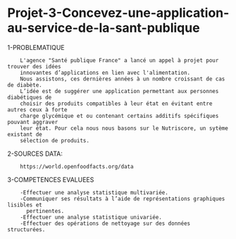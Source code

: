 # Projet-3-Concevez-une-application-au-service-de-la-sant-publique


1-PROBLEMATIQUE

		L'agence "Santé publique France" a lancé un appel à projet pour trouver des idées 
		innovantes d’applications en lien avec l'alimentation. 
		Nous assistons, ces dernières années à un nombre croissant de cas de diabète.
		L’idée est de suggérer une application permettant aux personnes diabétiques de 
		choisir des produits compatibles à leur état en évitant entre autres ceux à forte 
		charge glycémique et ou contenant certains additifs spécifiques pouvant aggraver 
		leur état. Pour cela nous nous basons sur le Nutriscore, un sytème existant de 
		sélection de produits.

2-SOURCES DATA: 

		https://world.openfoodfacts.org/data

3-COMPETENCES EVALUEES

		-Effectuer une analyse statistique multivariée.
		-Communiquer ses résultats à l’aide de représentations graphiques lisibles et
		  pertinentes.
		-Effectuer une analyse statistique univariée.
		-Effectuer des opérations de nettoyage sur des données structurées.
